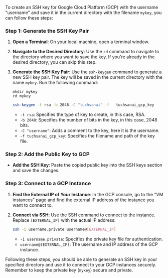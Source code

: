 To create an SSH key for Google Cloud Platform (GCP) with the username "username" and save it in the current directory with the filename `mykey`, you can follow these steps:

### Step 1: Generate the SSH Key Pair

1. **Open a Terminal**: On your local machine, open a terminal window.

2. **Navigate to the Desired Directory**: Use the `cd` command to navigate to the directory where you want to save the key. If you're already in the desired directory, you can skip this step.

3. **Generate the SSH Key Pair**: Use the `ssh-keygen` command to generate a new SSH key pair. The key will be saved in the current directory with the name `mykey`. Run the following command:

   ```
   mkdir mykey
   cd mykey
   ```

   ```bash
   ssh-keygen -t rsa -b 2048 -C "tuchsanai" -f   tuchsanai_gcp_key
   ```

   - `-t rsa`: Specifies the type of key to create, in this case, RSA.
   - `-b 2048`: Specifies the number of bits in the key, in this case, 2048 bits.
   - `-C "username"`: Adds a comment to the key, here it is the username.
   - `-f tuchsanai_gcp_key`: Specifies the filename and path of the key file. 



### Step 2: Add the Public Key to GCP


 - **Add the SSH Key**: Paste the copied public key into the SSH keys section and save the changes.

### Step 3: Connect to a GCP Instance

1. **Find the External IP of Your Instance**: In the GCP console, go to the "VM instances" page and find the external IP address of the instance you want to connect to.

2. **Connect via SSH**: Use the SSH command to connect to the instance. Replace `[EXTERNAL_IP]` with the actual IP address:

   ```bash
   ssh -i username.private username@[EXTERNAL_IP]
   ```

   - `-i username.private`: Specifies the private key file for authentication.
   - `username@[EXTERNAL_IP]`: The username and IP address of the GCP instance.

Following these steps, you should be able to generate an SSH key in your specified directory and use it to connect to your GCP instances securely. Remember to keep the private key (`mykey`) secure and private.